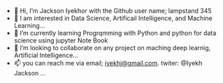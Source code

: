 - 👋 Hi, I’m Jackson Iyekhor with the Github user name; lampstand 345
- 👀 I am interested in Data Science, Artificail Intelligence, and Machine Learning...
- 🌱 I’m currently learning Progrqmming with Python and python for data science using jupyter Note Book
- 💞️ I’m looking to collaborate on any project on maching deep learnig, Artificial Intelligence...
- 📫 you can reach me via email; iyekhj@gmail.com. twiter: @Iyekh Jackson ...

<!---
lampstand345/lampstand345 is a ✨ special ✨ repository because its `README.md` (this file) appears on your GitHub profile.
You can click the Preview link to take a look at your changes.
--->
